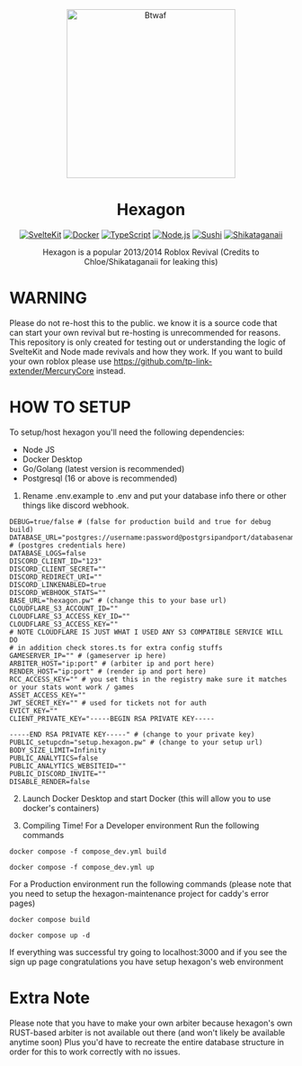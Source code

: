 <div align="center">
<img src="https://static.wikitide.net/hexagonwiki/thumb/7/70/HexagonLogo.png/600px-HexagonLogo.png" alt="Btwaf " width="300"/>
</div>

<h1 align="center">Hexagon</h1>

<div align="center">

[![SvelteKit](https://img.shields.io/badge/SvelteKit-2.21.1-orange?logo=svelte)](https://github.com/SkylerClock/Hexagon)
[![Docker](https://img.shields.io/badge/Docker-28.1.1-blue?logo=docker)](https://github.com/SkylerClock/Hexagon)
[![TypeScript](https://img.shields.io/badge/TypeScript-5.8.3-yellow?logo=typescript)](https://github.com/SkylerClock/Hexagon)
[![Node.js](https://img.shields.io/badge/Node.JS-24.1.0-green?logo=nodedotjs)](https://github.com/SkylerClock/Hexagon)
[![Sushi](https://img.shields.io/badge/Developer-SushiDesigner-white)](https://github.com/SushiDesigner)
[![Shikataganaii](https://img.shields.io/badge/Leaked_By-Chloe/Shikataganaii-white)](https://github.com/shikataganaii)

Hexagon is a popular 2013/2014 Roblox Revival (Credits to Chloe/Shikataganaii for leaking this)
</div>

# WARNING

Please do not re-host this to the public. we know it is a source code that can start your own revival but re-hosting is unrecommended for reasons.
This repository is only created for testing out or understanding the logic of SvelteKit and Node made revivals and how they work.
If you want to build your own roblox please use https://github.com/tp-link-extender/MercuryCore instead.

# HOW TO SETUP

To setup/host hexagon you'll need the following dependencies:
- Node JS
- Docker Desktop
- Go/Golang (latest version is recommended)
- Postgresql (16 or above is recommended)

1. Rename .env.example to .env and put your database info there or other things like discord webhook.

```shell
DEBUG=true/false # (false for production build and true for debug build)
DATABASE_URL="postgres://username:password@postgrsipandport/databasename" # (postgres credentials here)
DATABASE_LOGS=false
DISCORD_CLIENT_ID="123"
DISCORD_CLIENT_SECRET=""
DISCORD_REDIRECT_URI=""
DISCORD_LINKENABLED=true
DISCORD_WEBHOOK_STATS=""
BASE_URL="hexagon.pw" # (change this to your base url)
CLOUDFLARE_S3_ACCOUNT_ID=""
CLOUDFLARE_S3_ACCESS_KEY_ID=""
CLOUDFLARE_S3_ACCESS_KEY=""
# NOTE CLOUDFLARE IS JUST WHAT I USED ANY S3 COMPATIBLE SERVICE WILL DO
# in addition check stores.ts for extra config stuffs
GAMESERVER_IP="" # (gameserver ip here)
ARBITER_HOST="ip:port" # (arbiter ip and port here)
RENDER_HOST="ip:port" # (render ip and port here)
RCC_ACCESS_KEY="" # you set this in the registry make sure it matches or your stats wont work / games
ASSET_ACCESS_KEY=""
JWT_SECRET_KEY="" # used for tickets not for auth
EVICT_KEY=""
CLIENT_PRIVATE_KEY="-----BEGIN RSA PRIVATE KEY-----

-----END RSA PRIVATE KEY-----" # (change to your private key)
PUBLIC_setupcdn="setup.hexagon.pw" # (change to your setup url)
BODY_SIZE_LIMIT=Infinity
PUBLIC_ANALYTICS=false
PUBLIC_ANALYTICS_WEBSITEID=""
PUBLIC_DISCORD_INVITE=""
DISABLE_RENDER=false
```

2. Launch Docker Desktop and start Docker (this will allow you to use docker's containers)

3. Compiling Time! For a Developer environment
Run the following commands
```shell
docker compose -f compose_dev.yml build
```
```shell
docker compose -f compose_dev.yml up
```
For a Production environment run the following commands (please note that you need to setup the hexagon-maintenance project for caddy's error pages)
```shell
docker compose build
```
```shell
docker compose up -d
```

If everything was successful try going to localhost:3000 and if you see the sign up page congratulations you have setup hexagon's web environment

# Extra Note
Please note that you have to make your own arbiter because hexagon's own RUST-based arbiter is not available out there (and won't likely be available anytime soon) Plus you'd have to recreate the entire database structure in order for this to work correctly with no issues.
